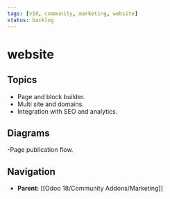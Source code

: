 ```yaml
---
tags: [v18, community, marketing, website]
status: backlog
---
```

# website

## Topics
- Page and block builder.
- Multi site and domains.
- Integration with SEO and analytics.

## Diagrams
-Page publication flow.






## Navigation
- **Parent:** [[Odoo 18/Community Addons/Marketing]]
